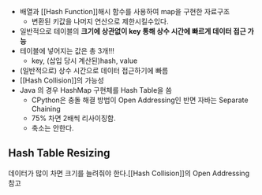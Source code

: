 - 배열과 [[Hash Function]]해시 함수를 사용하여 map을 구현한 자료구조
	- 변환된 키값을 나머지 연산으로 제한시킬수있다.
- 일반적으로 테이블의 **크기에 상관없이 key 통해 상수 시간에 빠르게 데이터 접근 가능**
- 테이블에 넣어지는 값은 총 3개!!!
	- key, (삽입 당시 계산된)hash, value
- (일반적으로) 상수 시간으로 데이터 접근하기에 빠름
- [[Hash Collision]]의 가능성
- Java 의 경우 HashMap 구현체를 Hash Table을 씀
	- CPython은 충돌 해결 방법이 Open Addressing인 반면 자바는 Separate Chaining
	- 75% 차면 2배씩 리사이징함.
	- 축소는 안한다.

## Hash Table Resizing
데이터가 많이 차면 크기를 늘려줘야 한다.[[Hash Collision]]의 Open Addressing 참고